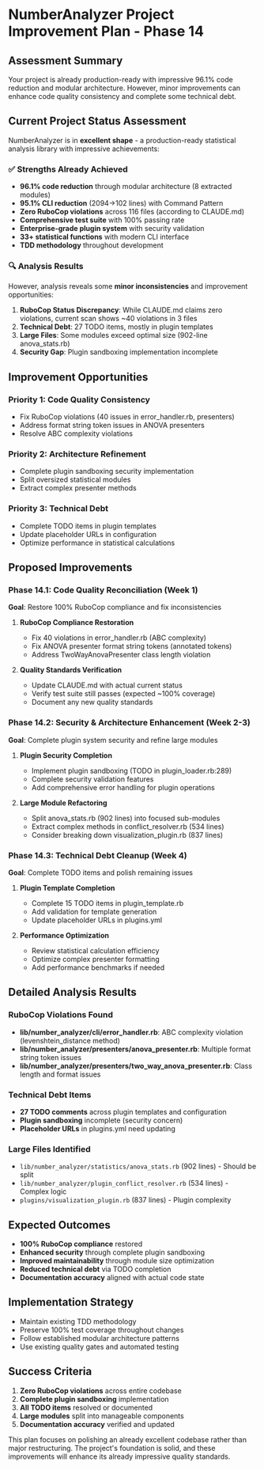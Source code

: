 # NumberAnalyzer Project Improvement Plan - Phase 14

## Assessment Summary
Your project is already production-ready with impressive 96.1% code reduction and modular architecture. However, minor improvements can enhance code quality consistency and complete some technical debt.

## Current Project Status Assessment

NumberAnalyzer is in **excellent shape** - a production-ready statistical analysis library with impressive achievements:

### ✅ **Strengths Already Achieved**
- **96.1% code reduction** through modular architecture (8 extracted modules)
- **95.1% CLI reduction** (2094→102 lines) with Command Pattern
- **Zero RuboCop violations** across 116 files (according to CLAUDE.md)
- **Comprehensive test suite** with 100% passing rate
- **Enterprise-grade plugin system** with security validation
- **33+ statistical functions** with modern CLI interface
- **TDD methodology** throughout development

### 🔍 **Analysis Results**

However, analysis reveals some **minor inconsistencies** and improvement opportunities:

1. **RuboCop Status Discrepancy**: While CLAUDE.md claims zero violations, current scan shows ~40 violations in 3 files
2. **Technical Debt**: 27 TODO items, mostly in plugin templates
3. **Large Files**: Some modules exceed optimal size (902-line anova_stats.rb)
4. **Security Gap**: Plugin sandboxing implementation incomplete

## Improvement Opportunities

### **Priority 1: Code Quality Consistency**
- Fix RuboCop violations (40 issues in error_handler.rb, presenters)
- Address format string token issues in ANOVA presenters
- Resolve ABC complexity violations

### **Priority 2: Architecture Refinement**
- Complete plugin sandboxing security implementation
- Split oversized statistical modules
- Extract complex presenter methods

### **Priority 3: Technical Debt**
- Complete TODO items in plugin templates
- Update placeholder URLs in configuration
- Optimize performance in statistical calculations

## Proposed Improvements

### Phase 14.1: Code Quality Reconciliation (Week 1)
**Goal**: Restore 100% RuboCop compliance and fix inconsistencies

1. **RuboCop Compliance Restoration**
   - Fix 40 violations in error_handler.rb (ABC complexity)
   - Fix ANOVA presenter format string tokens (annotated tokens)
   - Address TwoWayAnovaPresenter class length violation

2. **Quality Standards Verification**
   - Update CLAUDE.md with actual current status
   - Verify test suite still passes (expected ~100% coverage)
   - Document any new quality standards

### Phase 14.2: Security & Architecture Enhancement (Week 2-3)
**Goal**: Complete plugin system security and refine large modules

1. **Plugin Security Completion**
   - Implement plugin sandboxing (TODO in plugin_loader.rb:289)
   - Complete security validation features
   - Add comprehensive error handling for plugin operations

2. **Large Module Refactoring**
   - Split anova_stats.rb (902 lines) into focused sub-modules
   - Extract complex methods in conflict_resolver.rb (534 lines)
   - Consider breaking down visualization_plugin.rb (837 lines)

### Phase 14.3: Technical Debt Cleanup (Week 4)
**Goal**: Complete TODO items and polish remaining issues

1. **Plugin Template Completion**
   - Complete 15 TODO items in plugin_template.rb
   - Add validation for template generation
   - Update placeholder URLs in plugins.yml

2. **Performance Optimization**
   - Review statistical calculation efficiency
   - Optimize complex presenter formatting
   - Add performance benchmarks if needed

## Detailed Analysis Results

### RuboCop Violations Found
- **lib/number_analyzer/cli/error_handler.rb**: ABC complexity violation (levenshtein_distance method)
- **lib/number_analyzer/presenters/anova_presenter.rb**: Multiple format string token issues
- **lib/number_analyzer/presenters/two_way_anova_presenter.rb**: Class length and format issues

### Technical Debt Items
- **27 TODO comments** across plugin templates and configuration
- **Plugin sandboxing** incomplete (security concern)
- **Placeholder URLs** in plugins.yml need updating

### Large Files Identified
- `lib/number_analyzer/statistics/anova_stats.rb` (902 lines) - Should be split
- `lib/number_analyzer/plugin_conflict_resolver.rb` (534 lines) - Complex logic
- `plugins/visualization_plugin.rb` (837 lines) - Plugin complexity

## Expected Outcomes
- **100% RuboCop compliance** restored
- **Enhanced security** through complete plugin sandboxing
- **Improved maintainability** through module size optimization
- **Reduced technical debt** via TODO completion
- **Documentation accuracy** aligned with actual code state

## Implementation Strategy
- Maintain existing TDD methodology
- Preserve 100% test coverage throughout changes
- Follow established modular architecture patterns
- Use existing quality gates and automated testing

## Success Criteria
1. **Zero RuboCop violations** across entire codebase
2. **Complete plugin sandboxing** implementation
3. **All TODO items** resolved or documented
4. **Large modules** split into manageable components
5. **Documentation accuracy** verified and updated

This plan focuses on polishing an already excellent codebase rather than major restructuring. The project's foundation is solid, and these improvements will enhance its already impressive quality standards.